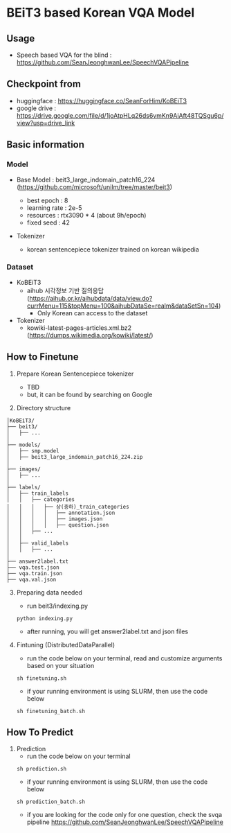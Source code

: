 # BEiT3 based Korean VQA Model #

## Usage ##
- Speech based VQA for the blind :  https://github.com/SeanJeonghwanLee/SpeechVQAPipeline

## Checkpoint from ##
- huggingface : https://huggingface.co/SeanForHim/KoBEiT3
- google drive : https://drive.google.com/file/d/1joAtpHLq26ds6vmKn9AiAft48TQSgu6p/view?usp=drive_link

## Basic information ##
### Model ###
  - Base Model : beit3_large_indomain_patch16_224 (https://github.com/microsoft/unilm/tree/master/beit3)
    - best epoch : 8
    - learning rate : 2e-5
    - resources : rtx3090 * 4 (about 9h/epoch)
    - fixed seed : 42

  - Tokenizer
    - korean sentencepiece tokenizer trained on korean wikipedia
    
### Dataset ###
  - KoBEiT3
    - aihub 시각정보 기반 질의응답 (https://aihub.or.kr/aihubdata/data/view.do?currMenu=115&topMenu=100&aihubDataSe=realm&dataSetSn=104)
      * Only Korean can access to the dataset
  - Tokenizer
    - kowiki-latest-pages-articles.xml.bz2 (https://dumps.wikimedia.org/kowiki/latest/)

## How to Finetune ##
1. Prepare Korean Sentencepiece tokenizer
    - TBD
    * but, it can be found by searching on Google


2. Directory structure
```
│KoBEiT3/
├── beit3/
│   ├── ...
│
├── models/
│   ├── smp.model
│   ├── beit3_large_indomain_patch16_224.zip
│
├── images/
│   ├── ...
│
├── labels/
│   ├── train_labels
│   │   ├── categories
│   │   │   ├── 상(중하)_train_categories
│   │   │   │   ├── annotation.json
│   │   │   │   ├── images.json
│   │   │   │   ├── question.json
│   │   ├── ...
│   │
│   ├── valid_labels
│   │   ├── ...
│
├── answer2label.txt
├── vqa.test.json
├── vqa.train.json
├── vqa.val.json
```


3. Preparing data needed
    - run beit3/indexing.py
    ```
    python indexing.py
    ```
    - after running, you will get answer2label.txt and json files


4. Fintuning (DistributedDataParallel)
    - run the code below on your terminal, read and customize arguments based on your situation
    ```
    sh finetuning.sh
    ```
    - if your running environment is using SLURM, then use the code below
    ```
    sh finetuning_batch.sh
    ```


## How To Predict ##
1. Prediction
    - run the code below on your terminal
    ```
    sh prediction.sh
    ```
    - if your running environment is using SLURM, then use the code below
    ```
    sh prediction_batch.sh
    ```
    - if you are looking for the code only for one question, check the svqa pipeline
    https://github.com/SeanJeonghwanLee/SpeechVQAPipeline
